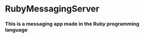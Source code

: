<h1>RubyMessagingServer</h1>

<h3>This is a messaging app made in the Ruby programming language</h3>
